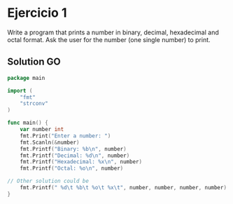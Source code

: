 # Ejercicio 1

Write a program that prints a number in binary, decimal, hexadecimal and octal format. Ask the user for the number (one single number) to print.

## Solution GO

```go
package main

import (
    "fmt"
    "strconv"
)

func main() {
    var number int
    fmt.Print("Enter a number: ")
    fmt.Scanln(&number)
    fmt.Printf("Binary: %b\n", number)
    fmt.Printf("Decimal: %d\n", number)
    fmt.Printf("Hexadecimal: %x\n", number)
    fmt.Printf("Octal: %o\n", number)

// Other solution could be
    fmt.Printf(" %d\t %b\t %o\t %x\t", number, number, number, number)
}

```

